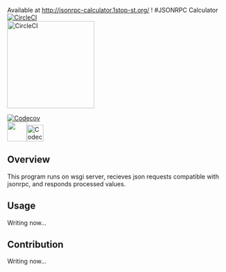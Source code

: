 Available at http://jsonrpc-calculator.1stop-st.org/ !
#JSONRPC Calculator
[![CircleCI](https://circleci.com/gh/1stop-st/jsonrpc-calculator.svg?style=svg)](https://circleci.com/gh/1stop-st/jsonrpc-calculator)  
[<img alt="CircleCI" src="https://storage.googleapis.com/frame-static/circleci.png" width=200>](https://circleci.com/)

[![Codecov](https://codecov.io/gh/1stop-st/jsonrpc-calculator/branch/master/graph/badge.svg)](https://codecov.io/gh/1stop-st/jsonrpc-calculator)  
[<img src="https://storage.googleapis.com/jsonrpc-calculator-static/codecov.svg" width=45><img alt="Codecov" src="https://storage.googleapis.com/jsonrpc-calculator-static/codecov-t.svg" height=38>](https://codecov.io/)
## Overview
This program runs on wsgi server, recieves json requests compatible with jsonrpc, and responds processed values.
## Usage
Writing now...
## Contribution
Writing now...

